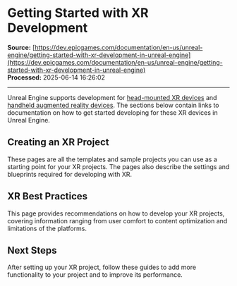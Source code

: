 # Getting Started with XR Development

**Source:** [https://dev.epicgames.com/documentation/en-us/unreal-engine/getting-started-with-xr-development-in-unreal-engine](https://dev.epicgames.com/documentation/en-us/unreal-engine/getting-started-with-xr-development-in-unreal-engine)  
**Processed:** 2025-06-14 16:26:02

---

Unreal Engine supports development for [head-mounted XR devices](/documentation/en-us/unreal-engine/developing-for-head-mounted-experiences-with-openxr-in-unreal-engine) and [handheld augmented reality devices](/documentation/en-us/unreal-engine/developing-for-handheld-augmented-reality-experiences-in-unreal-engine). The sections below contain links to documentation on how to get started developing for these XR devices in Unreal Engine.

## Creating an XR Project

These pages are all the templates and sample projects you can use as a starting point for your XR projects. The pages also describe the settings and blueprints required for developing with XR.

## XR Best Practices

This page provides recommendations on how to develop your XR projects, covering information ranging from user comfort to content optimization and limitations of the platforms.

## Next Steps

After setting up your XR project, follow these guides to add more functionality to your project and to improve its performance.